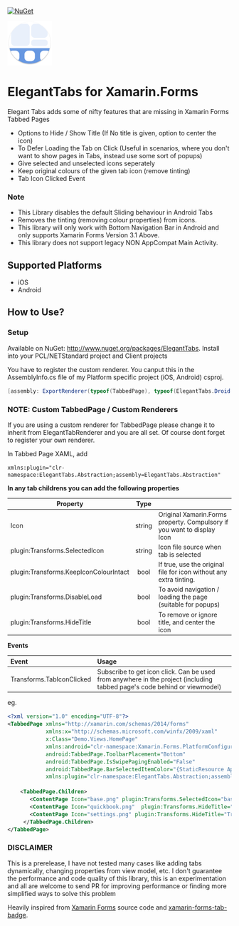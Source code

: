 [![NuGet](https://img.shields.io/nuget/v/ElegantTabs.svg)](https://www.nuget.org/packages/ElegantTabs)

<img src="./nuget/ElegantTabs.png" width="100">

# ElegantTabs for Xamarin.Forms

Elegant Tabs adds some of nifty features that are missing in Xamarin Forms Tabbed Pages

-   Options to Hide / Show Title (If No title is given, option to center the icon)
-   To Defer Loading the Tab on Click (Useful in scenarios, where you don't want to show pages in Tabs, instead use some sort of popups)
-   Give selected and unselected icons seperately
-   Keep original colours of the given tab icon (remove tinting)
-   Tab Icon Clicked Event

### Note
- This Library disables the default Sliding behaviour in Android Tabs
- Removes the tinting (removing colour properties) from icons.
- This library will only work with Bottom Navigation Bar in Android and only supports Xamarin Forms Version 3.1 Above.
- This library does not support legacy NON AppCompat Main Activity.

## Supported Platforms

-   iOS
-   Android

## How to Use?

### Setup

Available on NuGet: http://www.nuget.org/packages/ElegantTabs.
Install into your PCL/NETStandard project and Client projects

You have to register the custom renderer. You canput this in the AssemblyInfo.cs file of my Platform specific project (iOS, Android) csproj.

```csharp
[assembly: ExportRenderer(typeof(TabbedPage), typeof(ElegantTabs.Droid.ElegantTabRenderer))]
```

### NOTE: Custom TabbedPage / Custom Renderers

If you are using a custom renderer for TabbedPage please change it to inherit from ElegantTabRenderer and you are all set. Of course dont forget to register your own renderer.

In Tabbed Page XAML, add

```xaml
xmlns:plugin="clr-namespace:ElegantTabs.Abstraction;assembly=ElegantTabs.Abstraction"
```

**In any tab childrens you can add the following properties**

| Property                               |  Type  |                                                                         |
| -------------------------------------- | :----: | :---------------------------------------------------------------------- |
| Icon                                   | string | Original Xamarin.Forms property. Compulsory if you want to display Icon |
| plugin:Transforms.SelectedIcon         | string | Icon file source when tab is selected                                   |
| plugin:Transforms.KeepIconColourIntact |  bool  | If true, use the original file for icon without any extra tinting.      |
| plugin:Transforms.DisableLoad          |  bool  | To avoid navigation / loading the page (suitable for popups)            |
| plugin:Transforms.HideTitle            |  bool  | To remove or ignore title, and center the icon                          |

**Events**

| Event                     | Usage                                                                                                                    |
| :------------------------ | :----------------------------------------------------------------------------------------------------------------------- |
| Transforms.TabIconClicked | Subscribe to get icon click. Can be used from anywhere in the project (including tabbed page's code behind or viewmodel) |

eg.

```xml
<?xml version="1.0" encoding="UTF-8"?>
<TabbedPage xmlns="http://xamarin.com/schemas/2014/forms"
            xmlns:x="http://schemas.microsoft.com/winfx/2009/xaml"
            x:Class="Demo.Views.HomePage"
            xmlns:android="clr-namespace:Xamarin.Forms.PlatformConfiguration.AndroidSpecific;assembly=Xamarin.Forms.Core"
            android:TabbedPage.ToolbarPlacement="Bottom"
            android:TabbedPage.IsSwipePagingEnabled="False"
            android:TabbedPage.BarSelectedItemColor="{StaticResource AppOrangeColor}"
            xmlns:plugin="clr-namespace:ElegantTabs.Abstraction;assembly=ElegantTabs.Abstraction">

    <TabbedPage.Children>
       <ContentPage Icon="base.png" plugin:Transforms.SelectedIcon="base_selected.png" Title="Base" />
       <ContentPage Icon="quickbook.png"  plugin:Transforms.HideTitle="True" plugin:Transforms.DisableLoad="True" plugin:Transforms.KeepIconColourIntact="True"/>
       <ContentPage Icon="settings.png" plugin:Transforms.HideTitle="True" />
     </TabbedPage.Children>
</TabbedPage>
```

### DISCLAIMER
This is a prerelease, I have not tested many cases like adding tabs dynamically, changing properties from view model, etc.
I don't guarantee the performance and code quality of this library, this is an experimentation and all are welcome to send PR for improving performance or finding more simplified ways to solve this problem

Heavily inspired from [Xamarin Forms](https://github.com/xamarin/Xamarin.Forms) source code and     [xamarin-forms-tab-badge](https://github.com/xabre/xamarin-forms-tab-badge).
